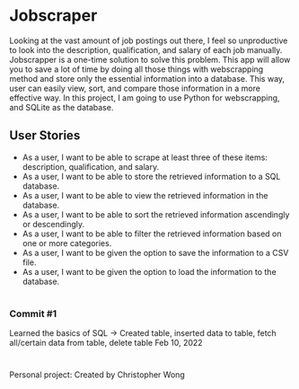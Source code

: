 # Jobscraper
Looking at the vast amount of job postings out there, I feel so unproductive to look into the description, qualification, and salary of each job manually. Jobscrapper is a one-time solution to solve this problem. This app will allow you to save a lot of time by doing all those things with webscrapping method and store only the essential information into a database. This way, user can easily view, sort, and compare those information in a more effective way. In this project, I am going to use Python for webscrapping, and SQLite as the database.

## User Stories
- As a user, I want to be able to scrape at least three of these items: description, qualification, and salary.
- As a user, I want to be able to store the retrieved information to a SQL database.
- As a user, I want to be able to view the retrieved information in the database.
- As a user, I want to be able to sort the retrieved information ascendingly or descendingly.
- As a user, I want to be able to filter the retrieved information based on one or more categories.
- As a user, I want to be given the option to save the information to a CSV file.
- As a user, I want to be given the option to load the information to the database.

#
### Commit #1
Learned the basics of SQL -> Created table, inserted data to table, fetch all/certain data from table, delete table
Feb 10, 2022

#
Personal project: Created by Christopher Wong
